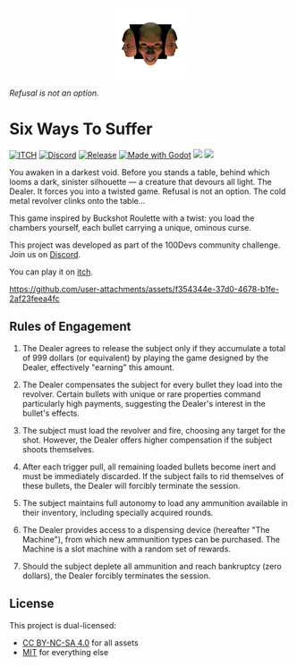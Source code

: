 <p align="center">
  <img src="./src/icon.png" />
</p>

<p align="left">
  <i>Refusal is not an option.</i>
</p>

# Six Ways To Suffer
[![ITCH](https://img.shields.io/badge/Itch.io-FA5C5C?&logo=itch.io&logoColor=white)](https://100devs.itch.io/six-ways-to-suffer)
[![Discord](https://img.shields.io/static/v1?label=&labelColor=5865F2&message=Community&color=grey&logo=Discord&logoColor=white&url=https://discord.gg/UHN4AjMw4d)](https://discord.gg/UHN4AjMw4d)
[![Release](https://github.com/100-Devs-1-Game/Sixwaystosuffer/actions/workflows/cicd.yml/badge.svg)](/.github/workflows/cicd.yml)
[![Made with Godot](https://img.shields.io/badge/Made%20with-Godot-478CBF?style=flat&logo=godot%20engine&logoColor=white)](https://godotengine.org)
[![](https://tokei.rs/b1/github/100-Devs-1-Game/Sixwaystosuffer?category=code&style=flat&label=Lines%20Of%20Code)](https://github.com/XAMPPRocky/tokei)
[![](https://tokei.rs/b1/github/100-Devs-1-Game/Sixwaystosuffer?category=files&style=flat&label=Files)](https://github.com/XAMPPRocky/tokei)

You awaken in a darkest void. Before you stands a table, behind which looms a dark, sinister silhouette — a creature that devours all light. The Dealer. It forces you into a twisted game. Refusal is not an option. The cold metal revolver clinks onto the table...

This game inspired by Buckshot Roulette with a twist: you load the chambers yourself, each bullet carrying a unique, ominous curse.

This project was developed as part of the 100Devs community challenge. Join us on [Discord](https://discord.gg/UHN4AjMw4d).

You can play it on [itch](https://100devs.itch.io/six-ways-to-suffer).


https://github.com/user-attachments/assets/f354344e-37d0-4678-b1fe-2af23feea4fc




## Rules of Engagement

1. The Dealer agrees to release the subject only if they accumulate a total of 999 dollars (or equivalent) by playing the game designed by the Dealer, effectively "earning" this amount.

2. The Dealer compensates the subject for every bullet they load into the revolver. Certain bullets with unique or rare properties command particularly high payments, suggesting the Dealer's interest in the bullet's effects.

3. The subject must load the revolver and fire, choosing any target for the shot. However, the Dealer offers higher compensation if the subject shoots themselves.

4. After each trigger pull, all remaining loaded bullets become inert and must be immediately discarded. If the subject fails to rid themselves of these bullets, the Dealer will forcibly terminate the session.

5. The subject maintains full autonomy to load any ammunition available in their inventory, including specially acquired rounds. 

6. The Dealer provides access to a dispensing device (hereafter "The Machine"), from which new ammunition types can be purchased. The Machine is a slot machine with a random set of rewards.

7. Should the subject deplete all ammunition and reach bankruptcy (zero dollars), the Dealer forcibly terminates the session.

## License

This project is dual-licensed:
- [CC BY-NC-SA 4.0](./src/assets/LICENSE) for all assets
- [MIT](./LICENSE) for everything else
